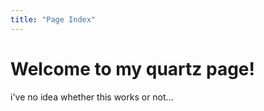 ```yaml
---
title: "Page Index"
---
```

# Welcome to my quartz page!

i've no idea whether this works or not...
